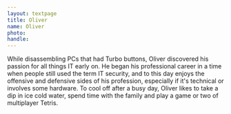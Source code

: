 ```yaml
---
layout: textpage
title: Oliver
name: Oliver
photo: 
handle: 
---
```


While disassembling PCs that had Turbo buttons, Oliver discovered his passion for all things IT early on.
He began his professional career in a time when people still used the term IT security, and to this day enjoys the offensive and defensive sides of his profession, especially if it's technical or involves some hardware.
To cool off after a busy day, Oliver likes to take a dip in ice cold water, spend time with the family and play a game or two of multiplayer Tetris.
